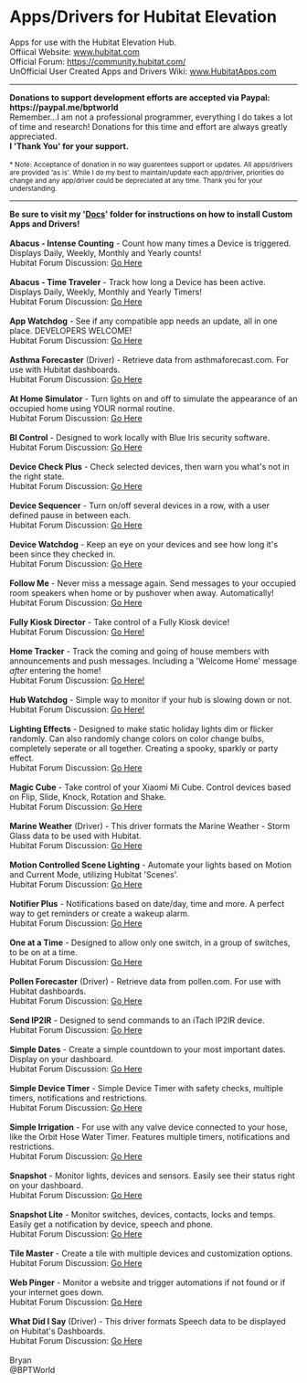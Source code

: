 # Apps/Drivers for Hubitat Elevation
Apps for use with the Hubitat Elevation Hub.<br>
Offiical Website: www.hubitat.com<br>
Official Forum: https://community.hubitat.com/<br>
UnOfficial User Created Apps and Drivers Wiki: www.HubitatApps.com
<br>
<hr>
<b>Donations to support development efforts are accepted via Paypal: https://paypal.me/bptworld</b><br>Remember...I am not a professional programmer, everything I do takes a lot of time and research! Donations for this time and effort are always greatly appreciated.<br><b>I 'Thank You' for your support.</b>
<br><br>
<small>* Note: Acceptance of donation in no way guarentees support or updates. All apps/drivers are provided 'as is'. While I do my best to maintain/update each app/driver, priorities do change and any app/driver could be depreciated at any time. Thank you for your understanding.</small>
<hr>
<b>Be sure to visit my '<a href="https://github.com/bptworld/Hubitat/tree/master/Docs" target="_blank">Docs</a>' folder for instructions on how to install Custom Apps and Drivers!</b>
<br><br>
<b>Abacus - Intense Counting</b> - Count how many times a Device is triggered. Displays Daily, Weekly, Monthly and Yearly counts!<br>
Hubitat Forum Discussion: <a href="https://community.hubitat.com/t/release-abacus/7883" target="_blank">Go Here</a>
<br><br>
<b>Abacus - Time Traveler</b> - Track how long a Device has been active. Displays Daily, Weekly, Monthly and Yearly Timers!<br>
Hubitat Forum Discussion: <a href="https://community.hubitat.com/t/release-abacus-time-traveler/8091" target="_blank">Go Here</a>
<br><br>
<b>App Watchdog</b> - See if any compatible app needs an update, all in one place. DEVELOPERS WELCOME!<br>
Hubitat Forum Discussion: <a href="https://community.hubitat.com/t/release-app-watchdog/9952" target="_blank">Go Here</a>
<br><br>
<b>Asthma Forecaster</b> (Driver) - Retrieve data from asthmaforecast.com. For use with Hubitat dashboards.<br>
Hubitat Forum Discussion: <a href="https://community.hubitat.com/t/release-pollen-forecaster-and-asthma-forecaster/13636" target="_blank">Go Here</a>
<br><br>
<b>At Home Simulator</b> - Turn lights on and off to simulate the appearance of an occupied home using YOUR normal routine.<br>
Hubitat Forum Discussion: <a href="https://community.hubitat.com/t/beta-at-home-simulator/8697" target="_blank">Go Here</a>
<br><br>
<b>BI Control</b> - Designed to work locally with Blue Iris security software.<br>
Hubitat Forum Discussion: <a href="https://community.hubitat.com/t/release-bi-control-local-blue-iris-control/5454" target="_blank">Go Here</a>
<br><br>
<b>Device Check Plus</b> - Check selected devices, then warn you what's not in the right state.<br>
Hubitat Forum Discussion: <a href="https://community.hubitat.com/t/release-device-check-plus-check-selected-devices-then-warn-you-whats-not-in-the-right-state/24454" target="_blank">Go Here</a>
<br><br>
<b>Device Sequencer</b> - Turn on/off several devices in a row, with a user defined pause in between each.<br>
Hubitat Forum Discussion: <a href="https://community.hubitat.com/t/release-device-sequencer/8596" target="_blank">Go Here</a>
<br><br>
<b>Device Watchdog</b> - Keep an eye on your devices and see how long it's been since they checked in.<br>
Hubitat Forum Discussion: <a href="https://community.hubitat.com/t/release-device-watchdog/7692" target="_blank">Go Here</a>
<br><br>
<b>Follow Me</b> - Never miss a message again. Send messages to your occupied room speakers when home or by pushover when away. Automatically!<br>
Hubitat Forum Discussion: <a href="https://community.hubitat.com/t/release-follow-me/12139" target="_blank">Go Here</a>
<br><br>
<b>Fully Kiosk Director</b> - Take control of a Fully Kiosk device!<br>
Hubitat Forum Discussion: <a href="https://community.hubitat.com/t/release-fully-kiosk-director/15310/2" target="_blank">Go Here!</a>
<br><br>
<b>Home Tracker</b> - Track the coming and going of house members with announcements and push messages. Including a 'Welcome Home' message <i>after</i> entering the home!<br>
Hubitat Forum Discussion: <a href="https://community.hubitat.com/t/release-home-tracker-track-the-coming-and-going-of-house-members-with-announcements-and-push-messages/22709" target="_blank">Go Here!</a>
<br><br>
<b>Hub Watchdog</b> - Simple way to monitor if your hub is slowing down or not.<br>
Hubitat Forum Discussion: <a href="https://community.hubitat.com/t/release-hub-watchdog-simple-way-to-monitor-if-your-hub-is-slowing-down-or-not/23371" target="_blank">Go Here!</a>
<br><br>
<b>Lighting Effects</b> - Designed to make static holiday lights dim or flicker randomly. Can also randomly change colors on color change bulbs, completely seperate or all together. Creating a spooky, sparkly or party effect.<br>
Hubitat Forum Discussion: <a href="https://community.hubitat.com/t/release-lighting-effects/4330" target="_blank">Go Here</a>
<br><br>
<b>Magic Cube</b> - Take control of your Xiaomi Mi Cube. Control devices based on Flip, Slide, Knock, Rotation and Shake.<br>
Hubitat Forum Discussion: <a href="https://community.hubitat.com/t/release-magic-cube/11987" target="_blank">Go Here</a>
<br><br>
<b>Marine Weather</b> (Driver) - This driver formats the Marine Weather - Storm Glass data to be used with Hubitat.<br>
Hubitat Forum Discussion: <a href="https://community.hubitat.com/t/release-marine-weather/13826" target="_blank">Go Here</a>
<br><br>
<b>Motion Controlled Scene Lighting</b> - Automate your lights based on Motion and Current Mode, utilizing Hubitat 'Scenes'.<br>
Hubitat Forum Discussion: <a href="https://community.hubitat.com/t/release-motion-controlled-scene-lighting/7419" target="_blank">Go Here</a>
<br><br>
<b>Notifier Plus</b> - Notifications based on date/day, time and more. A perfect way to get reminders or create a wakeup alarm.<br>
Hubitat Forum Discussion: <a href="https://community.hubitat.com/t/release-notifier/10859" target="_blank">Go Here</a>
<br><br>
<b>One at a Time</b> - Designed to allow only one switch, in a group of switches, to be on at a time.<br>
Hubitat Forum Discussion: <a href="https://community.hubitat.com/t/release-one-at-a-time/7063" target="_blank">Go Here</a>
<br><br>
<b>Pollen Forecaster</b> (Driver) - Retrieve data from pollen.com. For use with Hubitat dashboards.<br>
Hubitat Forum Discussion: <a href="https://community.hubitat.com/t/release-pollen-forecaster-and-asthma-forecaster/13636" target="_blank">Go Here</a>
<br><br>
<b>Send IP2IR</b> - Designed to send commands to an iTach IP2IR device.<br>
Hubitat Forum Discussion: <a href="https://community.hubitat.com/t/release-send-ip2ir-control-all-of-your-ir-devices-from-your-dashboard/4667" target="_blank">Go Here</a>
<br><br>
<b>Simple Dates</b> - Create a simple countdown to your most important dates. Display on your dashboard.<br>
Hubitat Forum Discussion: <a href="https://community.hubitat.com/t/release-simple-dates-create-countdowns-of-your-special-dates/21859" target="_blank">Go Here</a>
<br><br>
<b>Simple Device Timer</b> - Simple Device Timer with safety checks, multiple timers, notifications and restrictions.<br>
Hubitat Forum Discussion: <a href="https://community.hubitat.com/t/release-simple-device-timer/16917" target="_blank">Go Here</a>
<br><br>
<b>Simple Irrigation</b> - For use with any valve device connected to your hose, like the Orbit Hose Water Timer. Features multiple timers, notifications and restrictions.<br>
Hubitat Forum Discussion: <a href="https://community.hubitat.com/t/release-simple-irrigation/14420" target="_blank">Go Here</a>
<br><br>
<b>Snapshot</b> - Monitor lights, devices and sensors. Easily see their status right on your dashboard.<br>
Hubitat Forum Discussion: <a href="https://community.hubitat.com/t/release-snapshot/12042" target="_blank">Go Here</a>
<br><br>
<b>Snapshot Lite</b> - Monitor switches, devices, contacts, locks and temps. Easily get a notification by device, speech and phone.<br>
Hubitat Forum Discussion: <a href="https://community.hubitat.com/t/release-snapshot-lite-monitor-switches-devices-contacts-locks-and-temps-easily-get-a-notification-by-device-speech-and-push/17362" target="_blank">Go Here</a>
<br><br>
<b>Tile Master</b> - Create a tile with multiple devices and customization options.<br>
Hubitat Forum Discussion: <a href="https://community.hubitat.com/t/release-tile-master-create-a-tile-with-multiple-devices-and-customization-options/23140" target="_blank">Go Here</a>
<br><br>
<b>Web Pinger</b> - Monitor a website and trigger automations if not found or if your internet goes down.<br>
Hubitat Forum Discussion: <a href="https://community.hubitat.com/t/release-web-pinger/8347" target="_blank">Go Here</a>
<br><br>
<b>What Did I Say</b> (Driver) - This driver formats Speech data to be displayed on Hubitat's Dashboards.<br>
Hubitat Forum Discussion: <a href="https://community.hubitat.com/t/release-what-did-i-say/9375" target="_blank">Go Here</a>
<br><br>
Bryan<br>
@BPTWorld
